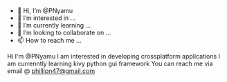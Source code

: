 - 👋 Hi, I’m @PNyamu
- 👀 I’m interested in ...
- 🌱 I’m currently learning ...
- 💞️ I’m looking to collaborate on ...
- 📫 How to reach me ...

<!---
PNyamu/PNyamu is a ✨ special ✨ repository because its `README.md` (this file) appears on your GitHub profile.
You can click the Preview link to take a look at your changes.
--->
Hi I'm @PNyamu 
I am interested in developing crossplatform applications
I am currenntly learning kivy python gui framework
You can reach me via email @ phillipn47@gmail.com 

